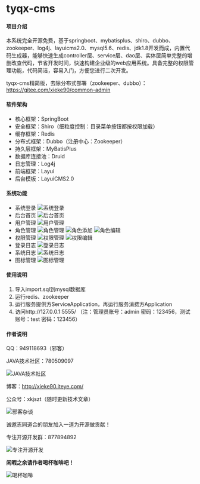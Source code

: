 # tyqx-cms

#### 项目介绍
本系统完全开源免费，基于springboot、mybatisplus、shiro、dubbo、zookeeper、log4j、layuicms2.0、mysql5.6、redis、jdk1.8开发而成，内置代码生成器，能够快速生成controller层、service层、dao层、实体层简单完整的增删改查代码，节省开发时间，快速构建企业级的web应用系统。具备完整的权限管理功能，代码简洁，容易入门，方便您进行二次开发。

tyqx-cms精简版，去除分布式部署（zookeeper、dubbo）：https://gitee.com/xieke90/common-admin

#### 软件架构

- 核心框架：SpringBoot
- 安全框架：Shiro（细粒度控制：目录菜单按钮都按权限加载）
- 缓存框架：Redis
- 分布式框架：Dubbo（注册中心：Zookeeper）
- 持久层框架：MyBatisPlus
- 数据库连接池：Druid
- 日志管理：Log4j
- 前端框架：Layui
- 后台模板：LayuiCMS2.0

#### 系统功能

- 系统登录
![系统登录](https://images.gitee.com/uploads/images/2018/1011/085445_6e25f3e5_583593.png "登录.png")
- 后台首页
![后台首页](https://images.gitee.com/uploads/images/2018/1117/190342_193c79a8_583593.png "后台首页.png")
- 用户管理
![用户管理](https://images.gitee.com/uploads/images/2018/1011/085535_f29e112c_583593.png "用户管理.png")
- 角色管理
![角色管理](https://images.gitee.com/uploads/images/2018/1011/085601_935470aa_583593.png "角色管理.png")
![角色添加](https://images.gitee.com/uploads/images/2018/1011/085624_1cfecc20_583593.png "角色添加.png")
![角色编辑](https://images.gitee.com/uploads/images/2018/1011/085643_1e47e2e8_583593.png "角色编辑.png")
- 权限管理
![权限管理](https://images.gitee.com/uploads/images/2018/1011/085704_272939a3_583593.png "权限管理.png")
![权限编辑](https://images.gitee.com/uploads/images/2018/1011/085750_41109161_583593.png "权限编辑.png")
- 登录日志
![登录日志](https://images.gitee.com/uploads/images/2018/1011/085817_40092e73_583593.png "登录日志.png")
- 系统日志
![系统日志](https://images.gitee.com/uploads/images/2018/1117/190424_dab9b4dc_583593.png "系统日志.png")
- 图标管理
![图标管理](https://images.gitee.com/uploads/images/2018/1011/085838_f1bca5d2_583593.png "图标管理.png")


#### 使用说明

1. 导入import.sql到mysql数据库
2. 运行redis、zookeeper
3. 运行服务提供方ServiceApplication，再运行服务消费方Application
4. 访问http://127.0.0.1:5555/ （注：管理员账号：admin 密码：123456，测试账号：test 密码：123456）

#### 作者说明
QQ：949118693（邪客）

JAVA技术社区：780509097

![JAVA技术社区](https://images.gitee.com/uploads/images/2018/0906/181739_496c27c1_583593.png "Java技术社区群聊二维码.png")

博客：http://xieke90.iteye.com/

公众号：xkjszt（随时更新技术文章）

![邪客杂谈](https://images.gitee.com/uploads/images/2018/0902/104634_2a5baaa1_583593.jpeg "qrcode_for_gh_1b3c05e1fe5e_258.jpg")

诚邀志同道合的朋友加入一道为开源做贡献！

专注开源开发群：877894892

![专注开源开发](https://images.gitee.com/uploads/images/2018/1010/114348_9fa0b4f2_583593.png "专注开源开发群聊二维码.png")

 **闲暇之余请作者喝杯咖啡吧！** 

![喝杯咖啡](https://images.gitee.com/uploads/images/2018/1117/191310_26ac9c2b_583593.png "喝杯咖啡.png")

